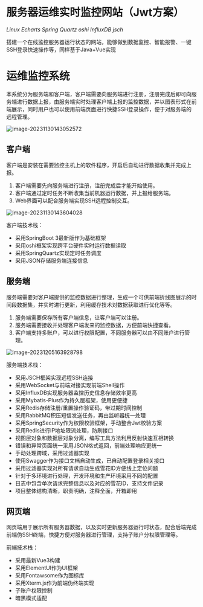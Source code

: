 # 服务器运维实时监控网站（Jwt方案）

$Linux$ $Echarts$ $Spring$ $Quartz$ $oshi$ $InfluxDB$ $jsch$

搭建一个在线监控服务器运行状态的网站，能够做到数据监控、智能报警、一键SSH登录快速操作等，同样基于Java+Vue实现

# 运维监控系统

本系统分为服务端和客户端，客户端需要向服务端进行注册，注册完成后即可向服务端进行数据上报，由服务端实时处理客户端上报的监控数据，并以图表形式在前端展示，同时用户也可以使用前端页面进行快捷SSH登录操作，便于对服务端的远程管理。

![image-20231130143052572](https://s2.loli.net/2023/11/30/fKLIqEzhFZuYdCD.png)

## 客户端

客户端是安装在需要监控主机上的软件程序，开启后自动进行数据收集并完成上报。

1. 客户端需要先向服务端进行注册，注册完成后才能开始使用。
2. 客户端通过定时任务不断收集当前机器运行数据，并上报给服务端。
3. Web界面可以配合服务端实现SSH远程控制交互。

![image-20231130143604028](https://s2.loli.net/2023/11/30/dBwvxsS6i9RkECI.png)

客户端技术栈：

- 采用SpringBoot 3最新版作为基础框架
- 采用oshi框架实现跨平台硬件实时运行数据读取
- 采用SpringQuartz实现定时任务调度
- 采用JSON存储服务端连接信息

## 服务端

服务端需要对客户端提供的监控数据进行整理，生成一个可供前端折线图展示的时间段数据集，并实时进行更新，利用缓存技术对数据获取进行优化等等。

1. 服务端需要保存所有客户端信息，让客户端可以注册。
2. 服务端需要接收并处理客户端发来的监控数据，方便前端快捷查看。
3. 客户端支持多账户，可以进行权限配置，不同服务器可以由不同账户进行管理。

![image-20231205163928798](https://s2.loli.net/2023/12/05/8bkaPgI9Oqurom1.png)

服务端技术栈：

- 采用JSCH框架实现远程SSH连接
- 采用WebSocket与前端对接实现前端Shell操作
- 采用InfluxDB实现服务器监控历史信息存储效率更高
- 采用Mybatis-Plus作为持久层框架，使用更便捷
- 采用Redis存储注册/重置操作验证码，带过期时间控制
- 采用RabbitMQ积压短信发送任务，再由监听器统一处理
- 采用SpringSecurity作为权限校验框架，手动整合Jwt校验方案
- 采用Redis进行IP地址限流处理，防刷接口
- 视图层对象和数据层对象分离，编写工具方法利用反射快速互相转换
- 错误和异常页面统一采用JSON格式返回，前端处理响应更统一
- 手动处理跨域，采用过滤器实现
- 使用Swagger作为接口文档自动生成，已自动配置登录相关接口
- 采用过滤器实现对所有请求自动生成雪花ID方便线上定位问题
- 针对于多环境进行处理，开发环境和生产环境采用不同的配置
- 日志中包含单次请求完整信息以及对应的雪花ID，支持文件记录
- 项目整体结构清晰，职责明确，注释全面，开箱即用

## 网页端

网页端用于展示所有服务器数据，以及实时更新服务器运行时状态，配合后端完成前端伪SSH终端，快捷方便对服务器进行管理，支持子账户分权限管理等。

前端技术栈：

- 采用最新Vue3构建
- 采用ElementUI作为UI框架
- 采用Fontawsome作为图标库
- 采用Xterm.js作为前端伪终端实现
- 子账户权限控制
- 暗黑模式适配
